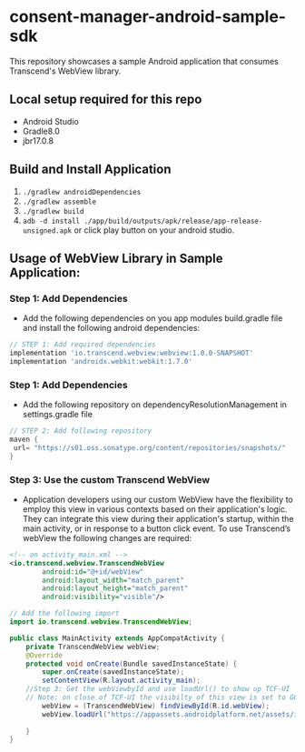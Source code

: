 # consent-manager-android-sample-sdk

This repository showcases a sample Android application that consumes Transcend's WebView library.

## Local setup required for this repo
- Android Studio
- Gradle8.0
- jbr17.0.8

## Build and Install Application
1) `./gradlew androidDependencies`
2) `./gradlew assemble`
3) `./gradlew build`
4) `adb -d install ./app/build/outputs/apk/release/app-release-unsigned.apk` or click play button on your android studio.

## Usage of WebView Library in Sample Application:
### Step 1:  Add Dependencies
- Add the following dependencies on you app modules build.gradle file and install the following android dependencies:

```groovy
// STEP 1: Add required dependencies
implementation 'io.transcend.webview:webview:1.0.0-SNAPSHOT'
implementation 'androidx.webkit:webkit:1.7.0'
```

### Step 1:  Add Dependencies
- Add the following repository on dependencyResolutionManagement in settings.gradle file

```groovy
// STEP 2: Add following repository
maven {
 url= "https://s01.oss.sonatype.org/content/repositories/snapshots/"
}
```

### Step 3: Use the custom Transcend WebView
- Application developers using our custom WebView have the flexibility to employ this view in various contexts based on their application's logic. They can integrate this view during their application's startup, within the main activity, or in response to a button click event. To use Transcend’s webView the following changes are required:

```xml
<!-- on activity_main.xml -->
<io.transcend.webview.TranscendWebView
        android:id="@+id/webView"
        android:layout_width="match_parent"
        android:layout_height="match_parent"
        android:visibility="visible"/>
```

```java
// Add the following import
import io.transcend.webview.TranscendWebView;

public class MainActivity extends AppCompatActivity {
	private TranscendWebView webView;
    @Override
    protected void onCreate(Bundle savedInstanceState) {
        super.onCreate(savedInstanceState);
        setContentView(R.layout.activity_main);
	//Step 3: Get the webViewbyId and use loadUrl() to show up TCF-UI
	// Note: on close of TCF-UI the visibilty of this view is set to GONE
        webView = (TranscendWebView) findViewById(R.id.webView);
        webView.loadUrl("https://appassets.androidplatform.net/assets/index.html");
				
    }
}
```
